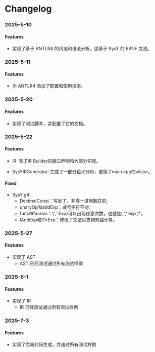 # Changelog

### 2025-5-10

#### Features

- 实现了基于 ANTLR4 的词法和语法分析，这基于 SysY 的 EBNF 文法。

### 2025-5-11

#### Features

- 为 ANTLR4 添加了配置和使用指南。

### 2025-5-20

#### Features

- 实现了测试脚本，并配置了它的文档。

### 2025-5-22

#### Features

- IR: 有了IR Builder的接口声明和大部分实现。

- SysYIRGenerator: 完成了一部分语义分析，更换了main.cpp的visitor。


#### Fixed

- SysY.g4:
  - DecimalConst：写反了，非零十进制数在前;
  - unaryOp和addExp：减号字符不对;
  - funcRParams：{',' Exp}可以出现任意次数，也就是( ',' exp )*。
  - lAndExp和lOrExp：修改了文法以支持短路计算。

### 2025-5-27

#### Features

- 实现了 AST
	- AST 已经测试通过所有测试样例

### 2025-6-1

#### Features

- 实现了 IR
	- IR 已经测试通过所有测试样例

### 2025-7-3

#### Features

- 实现了后端代码生成，并通过所有测试样例